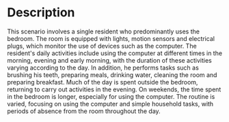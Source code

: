 # Description
This scenario involves a single resident who predominantly uses the bedroom. The room is equipped with lights, motion sensors and electrical plugs, which monitor the use of devices such as the computer. The resident's daily activities include using the computer at different times in the morning, evening and early morning, with the duration of these activities varying according to the day. In addition, he performs tasks such as brushing his teeth, preparing meals, drinking water, cleaning the room and preparing breakfast. Much of the day is spent outside the bedroom, returning to carry out activities in the evening. On weekends, the time spent in the bedroom is longer, especially for using the computer. The routine is varied, focusing on using the computer and simple household tasks, with periods of absence from the room throughout the day.